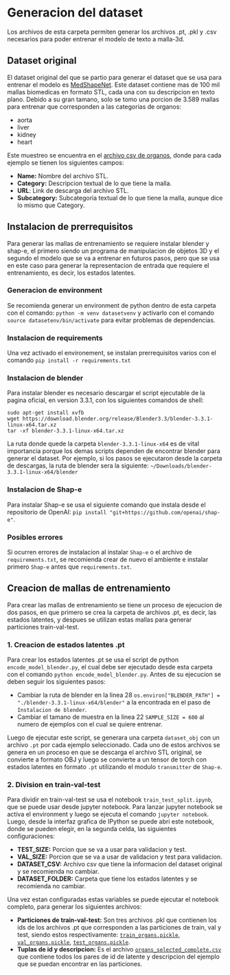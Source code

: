 # Generacion del dataset
Los archivos de esta carpeta permiten generar los archivos .pt, .pkl y .csv necesarios para poder entrenar el modelo de texto a malla-3d.

## Dataset original
El dataset original del que se partio para generar el dataset que se usa para entrenar el modelo es [MedShapeNet](https://medshapenet-ikim.streamlit.app/). Este dataset contiene mas de 100 mil mallas biomedicas en formato STL, cada una con su descripcion en texto plano. Debido a su gran tamano, solo se tomo una porcion de 3.589 mallas para entrenar que corresponden a las categorias de organos:

- aorta
- liver
- kidney
- heart

Este muestreo se encuentra en el [archivo csv de organos](organs_selected.csv), donde para cada ejemplo se tienen los siguientes campos:
- **Name:** Nombre del archivo STL.
- **Category:** Descripcion textual de lo que tiene la malla.
- **URL**: Link de descarga del archivo STL.
- **Subcategory:** Subcategoria textual de lo que tiene la malla, aunque dice lo mismo que Category.

## Instalacion de prerrequisitos
Para generar las mallas de entrenamiento se requiere instalar blender y shap-e, el primero siendo un programa de manipulacion de objetos 3D y el segundo el modelo que se va a entrenar en futuros pasos, pero que se usa en este caso para generar la representacion de entrada que requiere el entrenamiento, es decir, los estados latentes.

### Generacion de environment
Se recomienda generar un environment de python dentro de esta carpeta con el comando: `python -m venv datasetvenv` y activarlo con el comando `source datasetenv/bin/activate` para evitar problemas de dependencias.

### Instalacion de requirements
Una vez activado el environement, se instalan prerrequisitos varios con el comando `pip install -r requirements.txt`

### Instalacion de blender
Para instalar blender es necesario descargar el script ejecutable de la pagina oficial, en version 3.3.1, con los siguientes comandos de shell:
 ```
sudo apt-get install xvfb
wget https://download.blender.org/release/Blender3.3/blender-3.3.1-linux-x64.tar.xz
tar -xf blender-3.3.1-linux-x64.tar.xz
 ```
La ruta donde quede la carpeta `blender-3.3.1-linux-x64` es de vital importancia porque los demas scripts dependen de encontrar blender para generar el dataset. Por ejemplo, si los pasos se ejecutaron desde la carpeta de descargas, la ruta de blender sera la siguiente: `~/Downloads/blender-3.3.1-linux-x64/blender`

### Instalacion de Shap-e
Para instalar Shap-e se usa el siguiente comando que instala desde el repositorio de OpenAI: `pip install "git+https://github.com/openai/shap-e"`.

### Posibles errores
Si ocurren errores de instalacion al instalar `Shap-e` o el archivo de `requirements.txt`, se recomienda crear de nuevo el ambiente e instalar primero `Shap-e` antes que `requirements.txt`.

## Creacion de mallas de entrenamiento
Para crear las mallas de entrenamiento se tiene un proceso de ejecucion de dos pasos, en que primero se crea la carpeta de archivos .pt, es decir, las estados latentes, y despues se utilizan estas mallas para generar particiones train-val-test.

### 1. Creacion de estados latentes .pt
Para crear los estados latentes .pt se usa el script de python `encode_model_blender.py`, el cual debe ser ejecutado desde esta carpeta con el comando `python encode_model_blender.py`. Antes de su ejecucion se deben seguir los siguientes pasos:

- Cambiar la ruta de blender en la linea 28 `os.environ["BLENDER_PATH"] = "./blender-3.3.1-linux-x64/blender"` a la encontrada en el paso de `Instalacion de blender`.
- Cambiar el tamano de muestra en la linea 22 `SAMPLE_SIZE = 600` al numero de ejemplos con el cual se quiere entrenar.

Luego de ejecutar este script, se generara una carpeta `dataset_obj` con un archivo `.pt` por cada ejemplo seleccionado. Cada uno de estos archivos se genera en un proceso en que se descarga el archivo STL original, se convierte a formato OBJ y luego se convierte a un tensor de torch con estados latentes en formato `.pt` utilizando el modulo `transmitter` de `Shap-e`.


### 2. Division en train-val-test
Para dividir en train-val-test se usa el notebook `train_test_split.ipynb`, que se puede usar desde jupyter notebook. Para lanzar jupyter notebook se activa el environment y luego se ejecuta el comando `jupyter notebook`. Luego, desde la interfaz grafica de IPython se puede abri este notebook, donde se pueden elegir, en la segunda celda, las siguientes configuraciones:

- **TEST_SIZE:** Porcion que se va a usar para validacion y test.
- **VAL_SIZE:** Porcion que se va a usar de validacion y test para validacion.
- **DATASET_CSV:** Archivo csv que tiene la informacion del dataset original y se recomienda no cambiar.
- **DATASET_FOLDER:** Carpeta que tiene los estados latentes y se recomienda no cambiar.

Una vez estan configuradas estas variables se puede ejecutar el notebook completo, para generar los siguientes archivos:

- **Particiones de train-val-test:**  Son tres archivos .pkl que contienen los ids de los archivos .pt que corresponden a las particiones de train, val y test, siendo estos respectivamente: [`train_organs.pickle`](train_organs.pickle), [`val_organs.pickle`](val_organs.pickle), [`test_organs.pickle`](test_organs.pickle). 
- **Tuplas de id y descripcion:** Es el archivo [`organs_selected_complete.csv`](organs_selected_complete.csv) que contiene todos los pares de id de latente y descripcion del ejemplo que se puedan encontrar en las particiones.